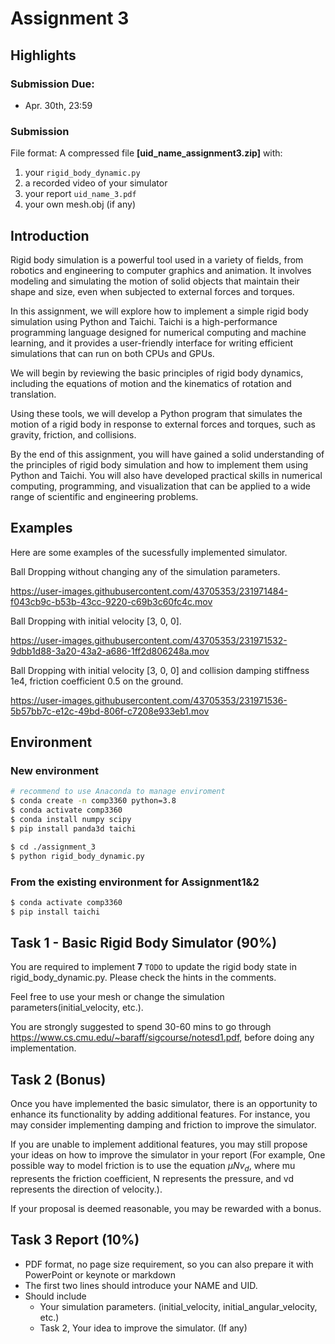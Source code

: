 # Assignment 3

## Highlights

### Submission Due:

- Apr. 30th, 23:59

### Submission

File format: A compressed file **[uid_name_assignment3.zip]** with:

1. your `rigid_body_dynamic.py`
2. a recorded video of your simulator
3. your report `uid_name_3.pdf`
4. your own mesh.obj (if any)

## Introduction

Rigid body simulation is a powerful tool used in a variety of fields, from robotics and engineering to computer graphics and animation. It involves modeling and simulating the motion of solid objects that maintain their shape and size, even when subjected to external forces and torques.

In this assignment, we will explore how to implement a simple rigid body simulation using Python and Taichi. Taichi is a high-performance programming language designed for numerical computing and machine learning, and it provides a user-friendly interface for writing efficient simulations that can run on both CPUs and GPUs.

We will begin by reviewing the basic principles of rigid body dynamics, including the equations of motion and the kinematics of rotation and translation.

Using these tools, we will develop a Python program that simulates the motion of a rigid body in response to external forces and torques, such as gravity, friction, and collisions. 

By the end of this assignment, you will have gained a solid understanding of the principles of rigid body simulation and how to implement them using Python and Taichi. You will also have developed practical skills in numerical computing, programming, and visualization that can be applied to a wide range of scientific and engineering problems.

## Examples

Here are some examples of the sucessfully implemented simulator.

Ball Dropping without changing any of the simulation parameters.

https://user-images.githubusercontent.com/43705353/231971484-f043cb9c-b53b-43cc-9220-c69b3c60fc4c.mov

Ball Dropping with initial velocity [3, 0, 0].

https://user-images.githubusercontent.com/43705353/231971532-9dbb1d88-3a20-43a2-a686-1ff2d806248a.mov

Ball Dropping with initial velocity [3, 0, 0] and collision damping stiffness 1e4, friction coefficient 0.5 on the ground.

https://user-images.githubusercontent.com/43705353/231971536-5b57bb7c-e12c-49bd-806f-c7208e933eb1.mov


## Environment

### New environment

```bash
# recommend to use Anaconda to manage enviroment 
$ conda create -n comp3360 python=3.8
$ conda activate comp3360
$ conda install numpy scipy
$ pip install panda3d taichi

$ cd ./assignment_3
$ python rigid_body_dynamic.py
```

### From the existing environment for Assignment1&2

```bash
$ conda activate comp3360
$ pip install taichi
```

## Task 1 - Basic Rigid Body Simulator (90%)

You are required to implement **7** `TODO` to update the rigid body state in rigid_body_dynamic.py. Please check the hints in the comments.

Feel free to use your mesh or change the simulation parameters(initial_velocity, etc.).

You are strongly suggested to spend 30-60 mins to go through https://www.cs.cmu.edu/~baraff/sigcourse/notesd1.pdf, before doing any implementation.

## Task 2 (Bonus)

Once you have implemented the basic simulator, there is an opportunity to enhance its functionality by adding additional features. For instance, you may consider implementing damping and friction to improve the simulator. 

If you are unable to implement additional features, you may still propose your ideas on how to improve the simulator in your report (For example, One possible way to model friction is to use the equation $\mu N v_d$, where mu represents the friction coefficient, N represents the pressure, and vd represents the direction of velocity.). 

If your proposal is deemed reasonable, you may be rewarded with a bonus.

## Task 3 Report (10%)

- PDF format, no page size requirement, so you can also prepare it with PowerPoint or keynote or markdown
- The first two lines should introduce your NAME and UID.
- Should include 
  - Your simulation parameters. (initial_velocity, initial_angular_velocity, etc.)
  - Task 2, Your idea to improve the simulator. (If any)
